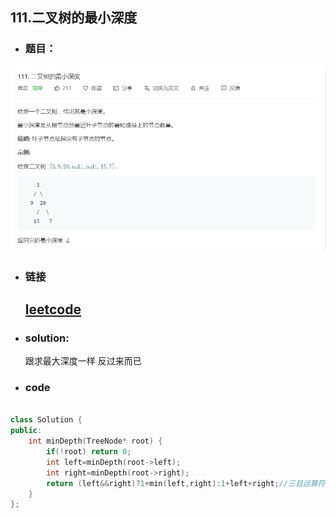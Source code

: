 ##   111.二叉树的最小深度

- ### 题目：
![add image](https://github.com/hexing2333/Leetcode-cpp/raw/master/img/111.二叉树的最小深度.png)
- ### 链接

  ## [leetcode](https://leetcode-cn.com/problems/minimum-depth-of-binary-tree/)

- ###  solution:

  跟求最大深度一样 反过来而已

- ### code

```c++

class Solution {
public:
    int minDepth(TreeNode* root) {
        if(!root) return 0;
        int left=minDepth(root->left);
        int right=minDepth(root->right);
        return (left&&right)?1+min(left,right):1+left+right;//三目运算符 这个真的帅
    }
};
```
